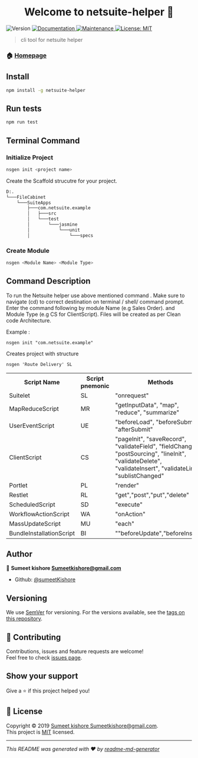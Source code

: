 <h1 align="center">Welcome to netsuite-helper 👋</h1>
<p>
  <img alt="Version" src="https://img.shields.io/badge/version-0.2.0-blue.svg?cacheSeconds=2592000" />
  <a href="https://github.com/sumeetKishore/NetsuiteCCA#readme" target="_blank">
    <img alt="Documentation" src="https://img.shields.io/badge/documentation-yes-brightgreen.svg" />
  </a>
  <a href="https://github.com/sumeetKishore/NetsuiteCCA/graphs/commit-activity" target="_blank">
    <img alt="Maintenance" src="https://img.shields.io/badge/Maintained%3F-yes-green.svg" />
  </a>
  <a href="https://github.com/sumeetKishore/NetsuiteCCA/blob/master/LICENSE" target="_blank">
    <img alt="License: MIT" src="https://img.shields.io/github/license/sumeetKishore/netsuite-helper" />
  </a>
</p>

> cli tool for netsuite helper

### 🏠 [Homepage](https://github.com/sumeetKishore/NetsuiteCCA#readme)

## Install

```sh
npm install -g netsuite-helper
```

## Run tests

```sh
npm run test
```

## Terminal Command
### Initialize Project

```sh js
nsgen init <project name>
```

Create the Scaffold strucutre for your project.
```bash
D:.
└───FileCabinet
    └───SuiteApps
        ├───com.netsuite.example
        │   ├───src
        │   └───test
        │       └───jasmine
        │           └───unit
        │               └───specs
``` 
### Create Module
```sh
nsgen <Module Name> <Module Type>
```

## Command Description

To run the Netsuite helper use above mentioned command .
Make sure to navigate (cd) to correct destination on terminal / shell/ command prompt.
Enter the command following by module Name (e.g Sales Order). and Module Type (e.g CS for ClientScript).
Files will be created as per Clean code Architecture.

Example :

```
nsgen init "com.netsuite.example"
```
Creates project with structure

```
nsgen 'Route Delivery' SL
```

<table style="width:100%">
  <tr>
    <th>Script Name</th>
    <th>Script pnemonic</th>
    <th>Methods</th>
  </tr>
 <tr>
    <td>Suitelet</td>
    <td>SL</td>
    <td>"onrequest"</td>
  </tr>
  <tr>
    <td>MapReduceScript</td>
    <td>MR</td>
    <td>"getInputData", "map", "reduce", "summarize"</td>
  </tr>
   <tr>
    <td>UserEventScript</td>
    <td>UE</td>
    <td>"beforeLoad", "beforeSubmit", "afterSubmit"</td>
  </tr>
  <tr>
    <td>ClientScript</td>
    <td>CS</td>
    <td>"pageInit", "saveRecord", "validateField", "fieldChanged", "postSourcing", "lineInit", "validateDelete", "validateInsert", "validateLine", "sublistChanged"</td>
  </tr>
  <tr>
    <td>Portlet</td>
    <td>PL</td>
    <td>"render"</td>
  </tr>
  <tr>
    <td>Restlet</td>
    <td>RL</td>
    <td>"get","post","put","delete"</td>
  </tr>
  <tr>
    <td>ScheduledScript</td>
    <td>SD</td>
    <td>"execute"</td>
  </tr>
  <tr>
    <td>WorkflowActionScript</td>
    <td>WA</td>
    <td>"onAction"</td>
  </tr>
   <tr>
    <td>MassUpdateScript</td>
    <td>MU</td>
    <td>"each"</td>
  </tr>
  <tr>
    <td>BundleInstallationScript</td>
    <td>BI</td>
    <td>""beforeUpdate","beforeInstall""</td>
  </tr>
  </table>

## Author

👤 **Sumeet kishore <Sumeetkishore@gmail.com>**

- Github: [@sumeetKishore](https://github.com/sumeetKishore)

## Versioning

We use [SemVer](https://semver.org/) for versioning. For the versions available, see the [tags on this repository](https://github.com/sumeetKishore/NetsuiteCCA/tags).

## 🤝 Contributing

Contributions, issues and feature requests are welcome!<br />Feel free to check [issues page](https://github.com/sumeetKishore/NetsuiteCCA/issues).

## Show your support

Give a ⭐️ if this project helped you!

## 📝 License

Copyright © 2019 [Sumeet kishore <Sumeetkishore@gmail.com>](https://github.com/sumeetKishore).<br />
This project is [MIT](https://github.com/sumeetKishore/NetsuiteCCA/blob/master/LICENSE) licensed.

---

_This README was generated with ❤️ by [readme-md-generator](https://github.com/kefranabg/readme-md-generator)_
